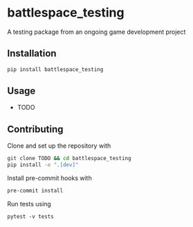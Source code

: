 # battlespace_testing

A testing package from an ongoing game development project

## Installation

```bash
pip install battlespace_testing
```

## Usage

- TODO

## Contributing

Clone and set up the repository with

```bash
git clone TODO && cd battlespace_testing
pip install -e ".[dev]"
```

Install pre-commit hooks with

```bash
pre-commit install
```

Run tests using

```
pytest -v tests
```

